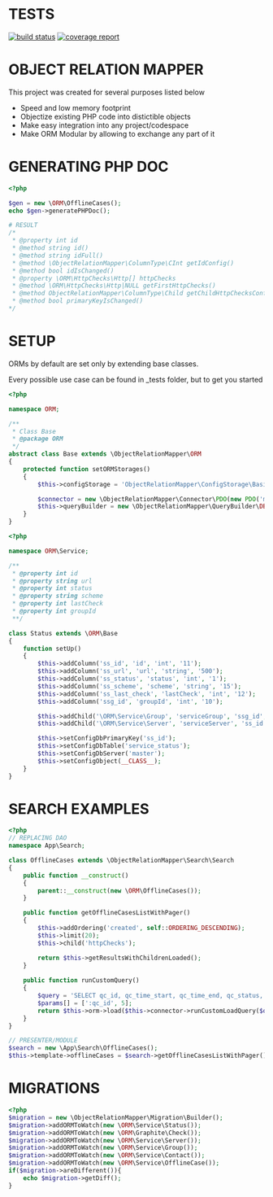 TESTS
=====

[![build status](https://git.xcroco.com/frameworks/orm/badges/master/build.svg)](https://git.xcroco.com/frameworks/orm/commits/master)
[![coverage report](https://git.xcroco.com/frameworks/orm/badges/master/coverage.svg)](https://git.xcroco.com/frameworks/orm/commits/master)

OBJECT RELATION MAPPER
======================

This project was created for several purposes listed below
*  Speed and low memory footprint
*  Objectize existing PHP code into distictible objects
*  Make easy integration into any project/codespace
*  Make ORM Modular by allowing to exchange any part of it

GENERATING PHP DOC
==================
```php
<?php

$gen = new \ORM\OfflineCases();
echo $gen->generatePHPDoc();

# RESULT
/*
 * @property int id
 * @method string id()
 * @method string idFull()
 * @method \ObjectRelationMapper\ColumnType\CInt getIdConfig()
 * @method bool idIsChanged()
 * @property \ORM\HttpChecks\Http[] httpChecks
 * @method \ORM\HttpChecks\Http|NULL getFirstHttpChecks()
 * @method ObjectRelationMapper\ColumnType\Child getChildHttpChecksConfig()
 * @method bool primaryKeyIsChanged()
*/

```

SETUP
=====
ORMs by default are set only by extending base classes.

Every possible use case can be found in _tests folder, but to get you started


```php
<?php

namespace ORM;

/**
 * Class Base
 * @package ORM
 */
abstract class Base extends \ObjectRelationMapper\ORM
{
    protected function setORMStorages()
    {
        $this->configStorage = 'ObjectRelationMapper\ConfigStorage\Basic';

        $connector = new \ObjectRelationMapper\Connector\PDO(new PDO('mysql:host=' . DB_HOST . ';dbname=' . DB_DB, DB_USER, DB_PASS, Array(PDO::ATTR_PERSISTENT => true)));
        $this->queryBuilder = new \ObjectRelationMapper\QueryBuilder\DB($connector);
    }
}
```

```php
<?php

namespace ORM\Service;

/**
 * @property int id
 * @property string url
 * @property int status
 * @property string scheme
 * @property int lastCheck
 * @property int groupId
 **/

class Status extends \ORM\Base
{
    function setUp()
    {
        $this->addColumn('ss_id', 'id', 'int', '11');
        $this->addColumn('ss_url', 'url', 'string', '500');
        $this->addColumn('ss_status', 'status', 'int', '1');
        $this->addColumn('ss_scheme', 'scheme', 'string', '15');
        $this->addColumn('ss_last_check', 'lastCheck', 'int', '12');
        $this->addColumn('ssg_id', 'groupId', 'int', '10');

        $this->addChild('\ORM\Service\Group', 'serviceGroup', 'ssg_id', 'ssg_id');
        $this->addChild('\ORM\Service\Server', 'serviceServer', 'ss_id', 'ss_id');

        $this->setConfigDbPrimaryKey('ss_id');
        $this->setConfigDbTable('service_status');
        $this->setConfigDbServer('master');
        $this->setConfigObject(__CLASS__);
    }
}
```

SEARCH EXAMPLES
===============
```php
<?php
// REPLACING DAO
namespace App\Search;

class OfflineCases extends \ObjectRelationMapper\Search\Search
{
    public function __construct()
    {
        parent::__construct(new \ORM\OfflineCases());
    }

    public function getOfflineCasesListWithPager()
    {
        $this->addOrdering('created', self::ORDERING_DESCENDING);
        $this->limit(20);
        $this->child('httpChecks');

        return $this->getResultsWithChildrenLoaded();
    }
    
    public function runCustomQuery()
    {
        $query = 'SELECT qc_id, qc_time_start, qc_time_end, qc_status, qc_command FROM d_queued_commands WHERE qc_id  = :qc_id';
        $params[] = [':qc_id', 5];
        return $this->orm->load($this->connector->runCustomLoadQuery($query, $params));
    }
}

// PRESENTER/MODULE
$search = new \App\Search\OfflineCases();
$this->template->offlineCases = $search->getOfflineCasesListWithPager();

```

MIGRATIONS
==========
```php
<?php
$migration = new \ObjectRelationMapper\Migration\Builder();
$migration->addORMToWatch(new \ORM\Service\Status());
$migration->addORMToWatch(new \ORM\Graphite\Check());
$migration->addORMToWatch(new \ORM\Service\Server());
$migration->addORMToWatch(new \ORM\Service\Group());
$migration->addORMToWatch(new \ORM\Service\Contact());
$migration->addORMToWatch(new \ORM\Service\OfflineCase());
if($migration->areDifferent()){
    echo $migration->getDiff();
}
```


